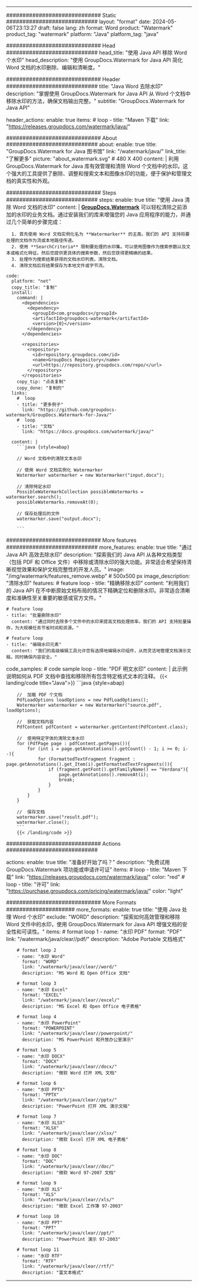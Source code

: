 
---
############################# Static ############################
layout: "format"
date:  2024-05-06T23:13:27
draft: false
lang: zh
format: Word
product: "Watermark"
product_tag: "watermark"
platform: "Java"
platform_tag: "java"

############################# Head ############################
head_title: "使用 Java API 移除 Word 个水印"
head_description: "使用 GroupDocs.Watermark for Java API 简化 Word 文档的水印删除、编辑和清晰度。"

############################# Header ############################
title: "Java Word 去除水印" 
description: "掌握使用 GroupDocs.Watermark for Java API 从 Word 个文档中移除水印的方法，确保文档输出完整。"
subtitle: "GroupDocs.Watermark for Java API" 

header_actions:
  enable: true
  items:
    #  loop
    - title: "Maven 下载"
      link: "https://releases.groupdocs.com/watermark/java/"
      
############################# About ############################
about:
    enable: true
    title: "GroupDocs.Watermark for Java 图书馆"
    link: "/watermark/java/"
    link_title: "了解更多"
    picture: "about_watermark.svg" # 480 X 400
    content: |
       利用 GroupDocs.Watermark for Java 库有效管理和清除 Word 个文档中的水印。这个强大的工具提供了删除、调整和搜索文本和图像水印的功能，便于保护和管理文档的真实性和外观。

############################# Steps ############################
steps:
    enable: true
    title: "使用 Java 清除 Word 文档的水印"
    content: |
      **[GroupDocs.Watermark](https://products.groupdocs.com/watermark/java/)** 可以轻松清除之前添加的水印的业务文档。通过安装我们的库来增强您的 Java 应用程序的能力，并通过几个简单的步骤完成：
      
      1. 首先使用 Word 文档实例化名为 **Watermarker** 的主类。我们的 API 支持将要处理的文档作为流或本地路径传递。
      2. 使用 **SearchCriteria** 限制要处理的水印集。可以使用图像作为搜索参数以及文本或格式化特征。然后您提供更具体的搜索参数，然后您获得更精确的结果。
      3. 处理作为搜索结果获得的文档水印列表。清除文档。
      4. 清除文档后将结果保存为本地文件或字节流。
   
    code:
      platform: "net"
      copy_title: "复制"
      install:
        command: |
          <dependencies>
            <dependency>
              <groupId>com.groupdocs</groupId>
              <artifactId>groupdocs-watermark</artifactId>
              <version>{0}</version>
            </dependency>
          </dependencies>

          <repositories>
            <repository>
              <id>repository.groupdocs.com</id>
              <name>GroupDocs Repository</name>
              <url>https://repository.groupdocs.com/repo/</url>
            </repository>
          </repositories>
        copy_tip: "点击复制"
        copy_done: "复制的"
      links:
        #  loop
        - title: "更多例子"
          link: "https://github.com/groupdocs-watermark/GroupDocs.Watermark-for-Java/"
        #  loop
        - title: "文档"
          link: "https://docs.groupdocs.com/watermark/java/"
          
      content: |
        ```java {style=abap}

        // Word 文档中的清除文本水印

        // 使用 Word 文档实例化 Watermarker
        Watermarker watermarker = new Watermarker("input.docx");
        
        // 清除特定水印
        PossibleWatermarkCollection possibleWatermarks = watermarker.search();
        possibleWatermarks.removeAt(0);

        // 保存处理后的文件
        watermarker.save("output.docx");
        
        ```    
        
############################# More features ############################
more_features:
  enable: true
  title: "通过 Java API 高效去除水印"
  description: "探索我们的 Java API 从各种文档类型（包括 PDF 和 Office 文件）中移除或清除水印的强大功能。非常适合希望保持清晰视觉效果和保护文档完整性的开发人员。"
  image: "/img/watermark/features_remove.webp" # 500x500 px
  image_description: "清除水印"
  features:
    # feature loop
    - title: "精确移除水印"
      content: "利用我们的 Java API 在不中断原始文档布局的情况下精确定位和删除水印。非常适合清晰度和准确性至关重要的敏感或官方文件。"

    # feature loop
    - title: "批量删除水印"
      content: "通过同时去除多个文件中的水印来提高文档处理效率。我们的 API 支持批量操作，为大规模任务节省时间和资源。"

    # feature loop
    - title: "编辑水印元素"
      content: "我们的高级编辑工具允许您有选择地编辑水印组件，从而灵活地管理文档演示文稿，同时确保内容安全。"
      
  code_samples:
    # code sample loop
    - title: "PDF 明文水印"
      content: |
        此示例说明如何从 PDF 文档中查找和移除所有包含特定格式文本的注释。
        {{< landing/code title="Java">}}
        ```java {style=abap}
        
        //  加载 PDF 个文档
        PdfLoadOptions loadOptions = new PdfLoadOptions();
        Watermarker watermarker = new Watermarker("source.pdf", loadOptions);

        //  获取文档内容
        PdfContent pdfContent = watermarker.getContent(PdfContent.class);

        //  使用特定字体的清除文本水印
        for (PdfPage page : pdfContent.getPages()){
            for (int i = page.getAnnotations().getCount() - 1; i >= 0; i--){
                for (FormattedTextFragment fragment : page.getAnnotations().get_Item(i).getFormattedTextFragments()){
                    if (fragment.getFont().getFamilyName() == "Verdana"){
                        page.getAnnotations().removeAt(i);
                        break;
                    }
                }
            }
        }

        //  保存文档
        watermarker.save("result.pdf");
        watermarker.close();
        ```
        {{< /landing/code >}}


############################# Actions ############################

actions:
  enable: true
  title: "准备好开始了吗？"
  description: "免费试用 GroupDocs.Watermark 项功能或申请许可证"
  items:
    #  loop
    - title: "Maven 下载"
      link: "https://releases.groupdocs.com/watermark/java/"
      color: "red"
        #  loop
    - title: "许可"
      link: "https://purchase.groupdocs.com/pricing/watermark/java/"
      color: "light"


############################# More Formats #####################
more_formats:
    enable: true
    title: "使用 Java 处理 Word 个水印"
    exclude: "WORD"
    description: "探索如何高效管理和移除 Word 文件中的水印，使用 GroupDocs.Watermark for Java API 增强文档的安全性和可读性。"
    items: 
        # format loop 1
        - name: "水印 PDF"
          format: "PDF"
          link: "/watermark/java/clear//pdf/"
          description: "Adobe Portable 文档格式"

        # format loop 2
        - name: "水印 Word"
          format: "WORD"
          link: "/watermark/java/clear//word/"
          description: "MS Word 和 Open Office 文档"
          
        # format loop 3
        - name: "水印 Excel"
          format: "EXCEL"
          link: "/watermark/java/clear//excel/"
          description: "MS Excel 和 Open Office 电子表格"

        # format loop 4
        - name: "水印 PowerPoint"
          format: "POWERPOINT"
          link: "/watermark/java/clear//powerpoint/"
          description: "MS PowerPoint 和开放办公室演示"

        # format loop 5
        - name: "水印 DOCX"
          format: "DOCX"
          link: "/watermark/java/clear//docx/"
          description: "微软 Word 打开 XML 文档"
          
        # format loop 6
        - name: "水印 PPTX"
          format: "PPTX"
          link: "/watermark/java/clear//pptx/"
          description: "PowerPoint 打开 XML 演示文稿"
          
        # format loop 7
        - name: "水印 XLSX"
          format: "XLSX"
          link: "/watermark/java/clear//xlsx/"
          description: "微软 Excel 打开 XML 电子表格"

        # format loop 8
        - name: "水印 DOC"
          format: "DOC"
          link: "/watermark/java/clear//doc/"
          description: "微软 Word 97-2007 文档"

        # format loop 9
        - name: "水印 XLS"
          format: "XLS"
          link: "/watermark/java/clear//xls/"
          description: "微软 Excel 工作簿 97-2003"

        # format loop 10
        - name: "水印 PPT"
          format: "PPT"
          link: "/watermark/java/clear//ppt/"
          description: "PowerPoint 演示 97-2003"

        # format loop 11
        - name: "水印 RTF"
          format: "RTF"
          link: "/watermark/java/clear//rtf/"
          description: "富文本格式"

---